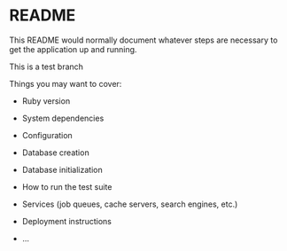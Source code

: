 # README

This README would normally document whatever steps are necessary to get the
application up and running.

This is a test branch

Things you may want to cover:

* Ruby version

* System dependencies

* Configuration

* Database creation

* Database initialization

* How to run the test suite

* Services (job queues, cache servers, search engines, etc.)

* Deployment instructions

* ...
